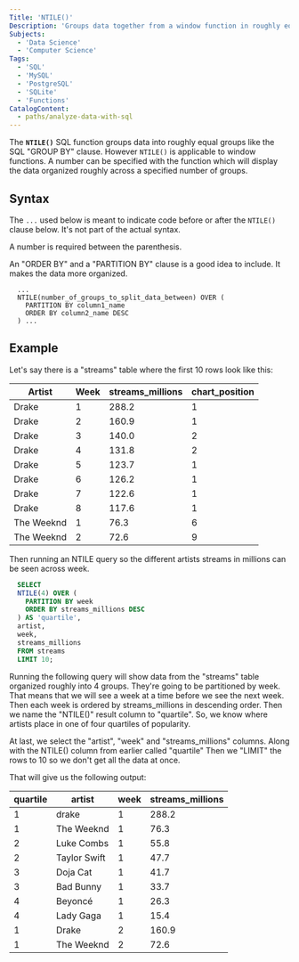 ```yaml
---
Title: 'NTILE()'
Description: 'Groups data together from a window function in roughly equal groups.'
Subjects: 
  - 'Data Science'
  - 'Computer Science'
Tags:
  - 'SQL'
  - 'MySQL'
  - 'PostgreSQL'
  - 'SQLite'
  - 'Functions'
CatalogContent:
  - paths/analyze-data-with-sql
---
```


The **`NTILE()`** SQL function groups data into roughly equal groups like the SQL "GROUP BY" clause. However `NTILE()` is applicable to window functions. A number can be specified with the function which will display the data organized roughly across a specified number of groups.

## Syntax

The `...` used below is meant to indicate code before or after the `NTILE()` clause below. It's not part of the actual syntax.

A number is required between the parenthesis.

An "ORDER BY" and a "PARTITION BY" clause is a good idea to include. It makes the data more organized.

```pseudo
  ... 
  NTILE(number_of_groups_to_split_data_between) OVER (
    PARTITION BY column1_name
    ORDER BY column2_name DESC
  ) ...
```

## Example

Let's say there is a "streams" table where the first 10 rows look like this:

| Artist | Week | streams_millions | chart_position |
| -------- | ------ | ---- | ---------------- |
| Drake | 1 | 288.2 | 1 |
| Drake | 2 | 160.9 | 1 |
| Drake | 3 | 140.0 | 2 |
| Drake | 4 | 131.8 | 2 |
| Drake | 5 | 123.7 | 1 |
| Drake | 6 | 126.2 | 1 |
| Drake | 7 | 122.6 | 1 |
| Drake | 8 | 117.6 | 1 |
| The Weeknd | 1 |76.3 | 6 |
| The Weeknd | 2 | 72.6 | 9 |

Then running an NTILE query so the different artists streams in millions can be seen across week.

```sql
  SELECT
  NTILE(4) OVER (
    PARTITION BY week
    ORDER BY streams_millions DESC
  ) AS 'quartile',
  artist,
  week,
  streams_millions
  FROM streams
  LIMIT 10;
```

Running the following query will show data from the "streams" table organized roughly into 4 groups. They're going to be partitioned by week. That means that we will see a week at a time before we see the next week. Then each week is ordered by streams_millions in descending order. Then we name the "NTILE()" result column to "quartile". So, we know where artists place in one of four quartiles of popularity.

At last, we select the "artist", "week" and "streams_millions" columns. Along with the NTILE() column from earlier called "quartile" Then we "LIMIT" the rows to 10 so we don't get all the data at once.

That will give us the following output:


| quartile | artist | week | streams_millions |
| -------- | ------ | ---- | ---------------- |
| 1 | drake | 1 | 288.2 |
| 1 | The Weeknd | 1 | 76.3 |
| 2 | Luke Combs | 1 | 55.8 |
| 2 | Taylor Swift | 1 | 47.7 |
| 3 | Doja Cat | 1 | 41.7 |
| 3 | Bad Bunny | 1 | 33.7 |
| 4 | Beyoncé | 1 | 26.3 |
| 4 | Lady Gaga | 1 | 15.4 |
| 1 | Drake | 2 | 160.9 |
| 1 | The Weeknd | 2 | 72.6 |